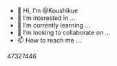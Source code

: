 - 👋 Hi, I’m @Koushikue
- 👀 I’m interested in ...
- 🌱 I’m currently learning ...
- 💞️ I’m looking to collaborate on ...
- 📫 How to reach me ...

<!---
Koushikue/Koushikue is a ✨ special ✨ repository because its `README.md` (this file) appears on your GitHub profile.
You can click the Preview link to take a look at your changes.
--->
47327446

